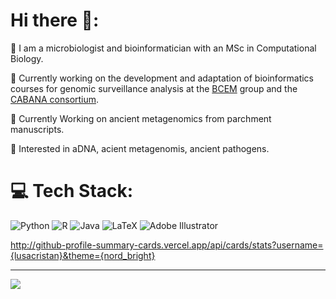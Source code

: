 # Hi there :sunflower::

:purple_heart: I am a microbiologist and bioinformatician with an MSc in Computational Biology.

:purple_heart: Currently working on the development and adaptation of bioinformatics courses for genomic surveillance analysis at the [BCEM](https://bcem-uniandes.github.io/) group and the [CABANA consortium](https://www.cabana.online/).

:purple_heart: Currently Working on ancient metagenomics from parchment manuscripts.

:purple_heart: Interested in aDNA, acient metagenomis, ancient pathogens.


# 💻 Tech Stack:
![Python](https://img.shields.io/badge/python-3670A0?style=for-the-badge&logo=python&logoColor=ffdd54) ![R](https://img.shields.io/badge/r-%23276DC3.svg?style=for-the-badge&logo=r&logoColor=white) ![Java](https://img.shields.io/badge/java-%23ED8B00.svg?style=for-the-badge&logo=openjdk&logoColor=white) ![LaTeX](https://img.shields.io/badge/latex-%23008080.svg?style=for-the-badge&logo=latex&logoColor=white) ![Adobe Illustrator](https://img.shields.io/badge/adobe%20illustrator-%23FF9A00.svg?style=for-the-badge&logo=adobe%20illustrator&logoColor=white)

http://github-profile-summary-cards.vercel.app/api/cards/stats?username={lusacristan}&theme={nord_bright}

---
[![](https://visitcount.itsvg.in/api?id=lusacristan&icon=0&color=5)](https://visitcount.itsvg.in)
